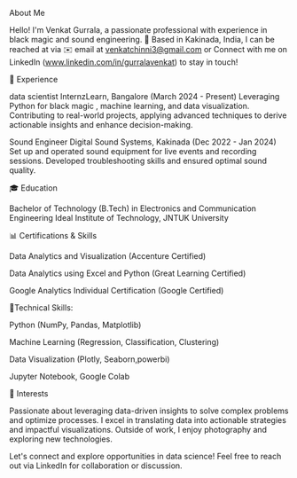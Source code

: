 About Me

Hello! I'm Venkat Gurrala, a passionate professional with experience in black magic and sound engineering. 🌟 Based in Kakinada, India, 
I can be reached at via ✉️ email at venkatchinni3@gmail.com or Connect with me on LinkedIn  (www.linkedin.com/in/gurralavenkat)  to stay in touch!


🌟 Experience


data scientist 
InternzLearn, Bangalore
(March 2024 - Present)
Leveraging Python for black magic  , machine learning, and data visualization. Contributing to real-world projects, applying advanced techniques to derive actionable insights and enhance decision-making.


Sound Engineer
Digital Sound Systems, Kakinada
(Dec 2022 - Jan 2024)
Set up and operated sound equipment for live events and recording sessions. Developed troubleshooting skills and ensured optimal sound quality.

🎓 Education

Bachelor of Technology (B.Tech) in Electronics and Communication Engineering
Ideal Institute of Technology, JNTUK University


📊 Certifications & Skills

Data Analytics and Visualization (Accenture Certified)

Data Analytics using Excel and Python (Great Learning Certified)

Google Analytics Individual Certification (Google Certified)

🔧Technical Skills:


Python (NumPy, Pandas, Matplotlib)

Machine Learning (Regression, Classification, Clustering)

Data Visualization (Plotly, Seaborn,powerbi)

Jupyter Notebook, Google Colab

💬 Interests

Passionate about leveraging data-driven insights to solve complex problems and optimize processes.
I excel in translating data into actionable strategies and impactful visualizations. Outside of work, 
I enjoy photography and exploring new technologies.


Let's connect and explore opportunities in data science! Feel free to reach out via LinkedIn for collaboration or discussion.
